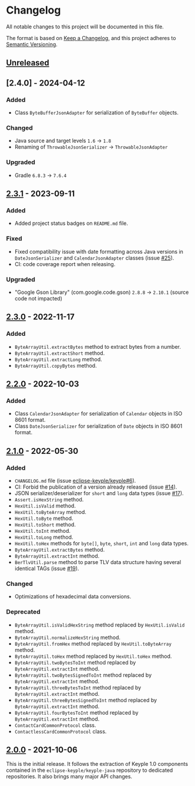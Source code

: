 # Changelog
All notable changes to this project will be documented in this file.

The format is based on [Keep a Changelog](https://keepachangelog.com/en/1.0.0/),
and this project adheres to [Semantic Versioning](https://semver.org/spec/v2.0.0.html).

## [Unreleased]

## [2.4.0] - 2024-04-12
### Added
- Class `ByteBufferJsonAdapter` for serialization of `ByteBuffer` objects.
### Changed
- Java source and target levels `1.6` -> `1.8`
- Renaming of `ThrowableJsonSerializer` -> `ThrowableJsonAdapter`
### Upgraded
- Gradle `6.8.3` -> `7.6.4`

## [2.3.1] - 2023-09-11
### Added
- Added project status badges on `README.md` file.
### Fixed
- Fixed compatibility issue with date formatting across Java versions in `DateJsonSerializer` and `CalendarJsonAdapter`
  classes (issue [#25]).
- CI: code coverage report when releasing.
### Upgraded
- "Google Gson Library" (com.google.code.gson) `2.8.8` -> `2.10.1` (source code not impacted)

## [2.3.0] - 2022-11-17
### Added
- `ByteArrayUtil.extractBytes` method to extract bytes from a number.
- `ByteArrayUtil.extractShort` method.
- `ByteArrayUtil.extractLong` method.
- `ByteArrayUtil.copyBytes` method.

## [2.2.0] - 2022-10-03
### Added
- Class `CalendarJsonAdapter` for serialization of `Calendar` objects in ISO 8601 format.
- Class `DateJsonSerializer` for serialization of `Date` objects in ISO 8601 format.

## [2.1.0] - 2022-05-30
### Added
- `CHANGELOG.md` file (issue [eclipse-keyple/keyple#6]).
- CI: Forbid the publication of a version already released (issue [#14]).
- JSON serializer/deserializer for `short` and `long` data types (issue [#17]).
- `Assert.isHexString` method.
- `HexUtil.isValid` method.
- `HexUtil.toByteArray` method.
- `HexUtil.toByte` method.
- `HexUtil.toShort` method.
- `HexUtil.toInt` method.
- `HexUtil.toLong` method.
- `HexUtil.toHex` methods for `byte[]`, `byte`, `short`, `int` and `long` data types.
- `ByteArrayUtil.extractBytes` method.
- `ByteArrayUtil.extractInt` method.
- `BerTlvUtil.parse` method to parse TLV data structure having several identical TAGs (issue [#19]).
### Changed
- Optimizations of hexadecimal data conversions.
### Deprecated
- `ByteArrayUtil.isValidHexString` method replaced by `HexUtil.isValid` method.
- `ByteArrayUtil.normalizeHexString` method.
- `ByteArrayUtil.fromHex` method replaced by `HexUtil.toByteArray` method.
- `ByteArrayUtil.toHex` method replaced by `HexUtil.toHex` method.
- `ByteArrayUtil.twoBytesToInt` method replaced by `ByteArrayUtil.extractInt` method.
- `ByteArrayUtil.twoBytesSignedToInt` method replaced by `ByteArrayUtil.extractInt` method.
- `ByteArrayUtil.threeBytesToInt` method replaced by `ByteArrayUtil.extractInt` method.
- `ByteArrayUtil.threeBytesSignedToInt` method replaced by `ByteArrayUtil.extractInt` method.
- `ByteArrayUtil.fourBytesToInt` method replaced by `ByteArrayUtil.extractInt` method.
- `ContactCardCommonProtocol` class.
- `ContactlessCardCommonProtocol` class.

## [2.0.0] - 2021-10-06
This is the initial release.
It follows the extraction of Keyple 1.0 components contained in the `eclipse-keyple/keyple-java` repository to dedicated 
repositories.
It also brings many major API changes.

[unreleased]: https://github.com/eclipse-keyple/keyple-util-java-lib/compare/2.3.2...HEAD
[2.3.2]: https://github.com/eclipse-keyple/keyple-util-java-lib/compare/2.3.1...2.3.2
[2.3.1]: https://github.com/eclipse-keyple/keyple-util-java-lib/compare/2.3.0...2.3.1
[2.3.0]: https://github.com/eclipse-keyple/keyple-util-java-lib/compare/2.2.0...2.3.0
[2.2.0]: https://github.com/eclipse-keyple/keyple-util-java-lib/compare/2.1.0...2.2.0
[2.1.0]: https://github.com/eclipse-keyple/keyple-util-java-lib/compare/2.0.0...2.1.0
[2.0.0]: https://github.com/eclipse-keyple/keyple-util-java-lib/releases/tag/2.0.0

[#25]: https://github.com/eclipse-keyple/keyple-util-java-lib/issues/25
[#19]: https://github.com/eclipse-keyple/keyple-util-java-lib/issues/19
[#17]: https://github.com/eclipse-keyple/keyple-util-java-lib/issues/17
[#14]: https://github.com/eclipse-keyple/keyple-util-java-lib/issues/14

[eclipse-keyple/keyple#6]: https://github.com/eclipse-keyple/keyple/issues/6
